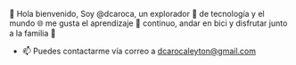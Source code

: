 👋 Hola bienvenido, Soy @dcaroca, un explorador 👀 de tecnología y el mundo :globe_with_meridians: me gusta el aprendizaje 🌱 continuo, andar en bici  y disfrutar junto a la familia :see_no_evil: 
- 📫 Puedes contactarme vía correo a dcarocaleyton@gmail.com
<!---
dcaroca/dcaroca is a ✨ special ✨ repository because its `README.md` (this file) appears on your GitHub profile.
You can click the Preview link to take a look at your changes.
--->
